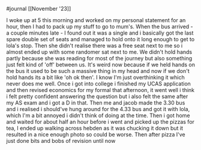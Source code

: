 #journal [[November '23]]

I woke up at 5 this morning and worked on my personal statement for an hour, then I had to pack up my stuff to go to mum's. When the bus arrived - a couple minutes late - I found out it was a single and i basically got the last spare double set of seats and managed to hold onto it long enough to get to lola's stop. Then she didn't realise there was a free seat next to me so i almost ended up with some randomer sat next to me. We didn't hold hands partly because she was reading for most of the journey but also something just felt kind of 'off' between us. It's weird now because if we held hands on the bus it used to be such a massive thing in my head and now if we don't hold hands its a bit like 'oh ok then'. I know I'm just overthinking it which never does me well. Once i got into college i finished my UCAS application and then revised economics for my formal that afternoon, it went well i think i felt pretty confident answering the question but i also felt the same after my AS exam and i got a D in that. Then me and jacob made the 3.30 bus and i realised i should've hung around for the 4.33 bus and got it with lola, which I'm a bit annoyed i didn't think of doing at the time. Then i got home and waited for about half an hour before i went and picked up the pizzas for tea, I ended up walking across hebden as it was chucking it down but it resulted in a nice enough photo so could be worse. Then after pizza I've just done bits and bobs of revision until now